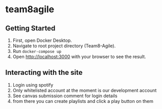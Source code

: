 # team8agile

## Getting Started

1) First, open Docker Desktop.
2) Navigate to root project directory (Team8-Agile).
3) Run ```docker-compose up```
4) Open [http://localhost:3000](http://localhost:3000) with your browser to see the result.

## Interacting with the site
1) Login using spotify
2) Only whitelisted account at the moment is our development account
3) See canvas submission comment for login details
4) from there you can create playlists and click a play button on them
